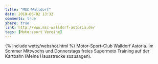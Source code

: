 ```yaml
---
title: "MSC-Walldorf"
date: 2010-06-02 13:32
comments: true
share: true
link: http://www.msc-walldorf-astoria.de/
tags: [Motorsport Vereine]
---
```

{% include wetty/webshot.html %} Motor-Sport-Club Walldorf Astoria. Im Sommer Mittwochs und Donnerstags freies Supermoto Training auf der Kartbahn (Meine Hausstrecke sozusagen).